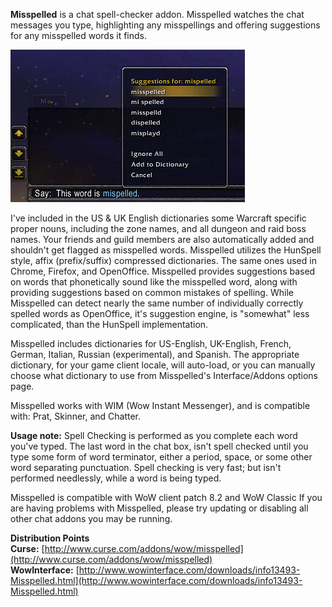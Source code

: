 **Misspelled** is a chat spell-checker addon. Misspelled watches the chat messages you type, highlighting any misspellings and offering suggestions for any misspelled words it finds.

![Misspelled demo screenshot](https://raw.githubusercontent.com/nrpieper/wow-misspelled/master/misspelled-demo.jpg)

I've included in the US & UK English dictionaries some Warcraft specific proper nouns, including the zone names, and all dungeon and raid boss names. Your friends and guild members are also automatically added and shouldn't get flagged as misspelled words. Misspelled utilizes the HunSpell style, affix (prefix/suffix) compressed dictionaries. The same ones used in Chrome, Firefox, and OpenOffice. Misspelled provides suggestions based on words that phonetically sound like the misspelled word, along with providing suggestions based on common mistakes of spelling. While Misspelled can detect nearly the same number of individually correctly spelled words as OpenOffice, it's suggestion engine, is "somewhat" less complicated, than the HunSpell implementation.

Misspelled includes dictionaries for US-English, UK-English, French, German, Italian, Russian (experimental), and Spanish. The appropriate dictionary, for your game client locale, will auto-load, or you can manually choose what dictionary to use from Misspelled's Interface/Addons options page.

Misspelled works with WIM (Wow Instant Messenger), and is compatible with: Prat, Skinner, and Chatter.

**Usage note:** Spell Checking is performed as you complete each word you've typed. The last word in the chat box, isn't spell checked until you type some form of word terminator, either a period, space, or some other word separating punctuation. Spell checking is very fast; but isn't performed needlessly, while a word is being typed.

Misspelled is compatible with WoW client patch 8.2 and WoW Classic If you are having problems with Misspelled, please try updating or disabling all other chat addons you may be running.

**Distribution Points**  
**Curse:** [http://www.curse.com/addons/wow/misspelled](http://www.curse.com/addons/wow/misspelled)  
**WowInterface:** [http://www.wowinterface.com/downloads/info13493-Misspelled.html](http://www.wowinterface.com/downloads/info13493-Misspelled.html)
